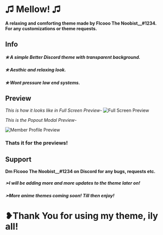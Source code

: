 # ♫ Mellow! ♫

**A relaxing and comforting theme made by Flcooo The Noobist__#1234. For any customizations or theme requests.**

## Info

##### ✮ A simple Better Discord theme with transparent background.
##### ✮ Aesthic and relaxing look.
##### ✮ Wont pressure low end systems.


## Preview

_This is how it looks like in Full Screen Preview-_
![Full Screen Preview](https://media.discordapp.net/attachments/869090631878848573/879620355042476072/unknown.png?width=1037&height=559)

_This is the Popout Modal Preview-_

![Member Profile Preview](https://media.discordapp.net/attachments/869090631878848573/879623009206419538/unknown.png?width=245&height=559)

### Thats it for the previews!


## Support

**Dm Flcooo The Noobist__#1234 on Discord for any bugs, requests etc.**

##### ➣I will be adding more and more updates to the theme later on!
##### ➣More anime themes coming soon! Till then enjoy!

# ❥Thank You for using my theme, ily all!
